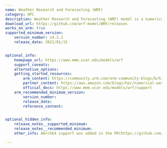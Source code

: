 ```yaml
---
name: Weather Research and Forecasting (WRF)
category: HPC
description: Weather Research and Forecasting (WRF) model is a numerical weather prediction (NWP) system designed for both atmospheric research and operational forecasting applications.
download_url: https://github.com/wrf-model/WRF/releases
works_on_arm: true
supported_minimum_version:
    version_number: v4.2.2
    release_date: 2021/01/15


optional_info:
    homepage_url: https://www.mmm.ucar.edu/models/wrf
    support_caveats:
    alternative_options:
    getting_started_resources:
        arm_content: https://community.arm.com/arm-community-blogs/b/high-performance-computing-blog/posts/bringing-wrf-up-to-speed-with-arm-neoverse
        partner_content: https://aws.amazon.com/blogs/hpc/numerical-weather-prediction-on-aws-graviton2/
        official_docs: https://www.mmm.ucar.edu/models/wrf/support
    arm_recommended_minimum_version:
        version_number:
        release_date:
        reference_content:


optional_hidden_info:
    release_notes__supported_minimum: 
    release_notes__recommended_minimum:
    other_info: AArch64 support was added in the PR(https://github.com/wrf-model/WRF/pull/1301). The PR got merged in Dec 2020 and the next release after the merge is v4.2.2. Tested v4.2.2(https://github.com/wrf-model/WRF/releases/tag/v4.2.2) version and it works on AArch64.

---
```

